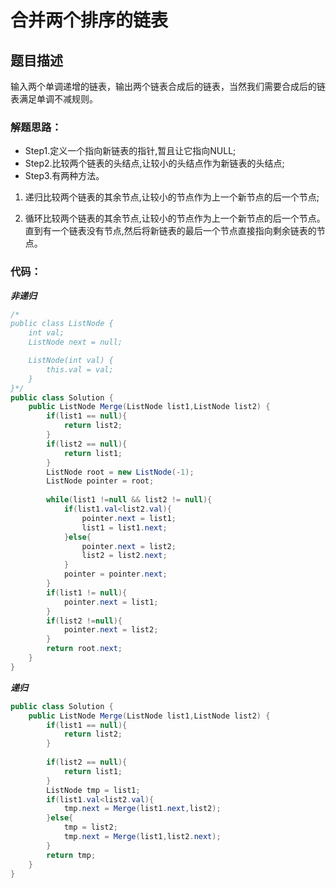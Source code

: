 # 合并两个排序的链表

## 题目描述
输入两个单调递增的链表，输出两个链表合成后的链表，当然我们需要合成后的链表满足单调不减规则。

### 解题思路：
+ Step1.定义一个指向新链表的指针,暂且让它指向NULL; 
+ Step2.比较两个链表的头结点,让较小的头结点作为新链表的头结点; 
+ Step3.有两种方法。

1. 递归比较两个链表的其余节点,让较小的节点作为上一个新节点的后一个节点;

2. 循环比较两个链表的其余节点,让较小的节点作为上一个新节点的后一个节点。
直到有一个链表没有节点,然后将新链表的最后一个节点直接指向剩余链表的节点。


### 代码：

***非递归***

```java
/*
public class ListNode {
    int val;
    ListNode next = null;

    ListNode(int val) {
        this.val = val;
    }
}*/
public class Solution {
    public ListNode Merge(ListNode list1,ListNode list2) {
        if(list1 == null){
            return list2;
        }
        if(list2 == null){
            return list1;
        }
        ListNode root = new ListNode(-1);
        ListNode pointer = root;
        
        while(list1 !=null && list2 != null){
            if(list1.val<list2.val){
                pointer.next = list1;
                list1 = list1.next;
            }else{
                pointer.next = list2;
                list2 = list2.next;
            }
            pointer = pointer.next;
        }
        if(list1 != null){
            pointer.next = list1;
        }
        if(list2 !=null){
            pointer.next = list2;
        }
        return root.next;
    }
}
```

***递归***

```java
public class Solution {
    public ListNode Merge(ListNode list1,ListNode list2) {
        if(list1 == null){
            return list2;
        }
        
        if(list2 == null){
            return list1;
        }
        ListNode tmp = list1;
        if(list1.val<list2.val){
            tmp.next = Merge(list1.next,list2);
        }else{
            tmp = list2;
            tmp.next = Merge(list1,list2.next);
        }
        return tmp;
    }
}
```